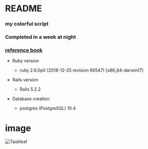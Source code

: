 # README


### my colorful script
### Completed in a week at night

### [reference book](https://www.amazon.co.jp/dp/B07JHQ9B5T/ref=dp-kindle-redirect?_encoding=UTF8&btkr=1)

* Ruby version
  * ruby 2.6.0p0 (2018-12-25 revision 66547) [x86_64-darwin17]
  
* Rails version
  * Rails 5.2.2

* Database creation
  * postgres (PostgreSQL) 10.4

# image
![Taskleaf](https://user-images.githubusercontent.com/30212629/54493604-3db62980-4915-11e9-9b1d-cdd8366e7917.png)
